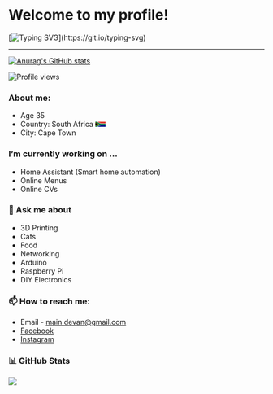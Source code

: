 # Welcome to my profile!

[![Typing SVG](https://readme-typing-svg.demolab.com?font=Fira+Code&pause=1000&width=435&lines=Loading......)](https://git.io/typing-svg)

-----

[![Anurag's GitHub stats](https://github-readme-stats.vercel.app/api?username=P4radoX-ZA&theme=dark)](https://github.com/anuraghazra/github-readme-stats)

![Profile views](https://komarev.com/ghpvc/?username=P4radoX-ZA&style=for-the-badge&color=blue)


### About me:
- Age 35
- Country: South Africa <img src="https://github.com/P4radoX-ZA/P4radoX-ZA/blob/main/sa-flag.svg" alt="South Africa Flag" width="20" height="10">
- City: Cape Town


### I’m currently working on ...
- Home Assistant (Smart home automation)
- Online Menus
- Online CVs

###  💬 Ask me about
- 3D Printing
- Cats
- Food
- Networking
- Arduino
- Raspberry Pi
- DIY Electronics


### 📫 How to reach me:

 - Email - [main.devan@gmail.com](mailto:main.devan@gmail.com)
 - [Facebook]([url](https://www.facebook.com/devan.main))
 - [Instagram]([url](https://www.instagram.com/themain_za))


### 📊 GitHub Stats
![](https://github-readme-stats.vercel.app/api/top-langs/?username=P4radoX-ZA&theme=dark&hide_border=true&include_all_commits=true&count_private=true&layout=compact)


<!--
- 🌱 I’m currently learning ...
- 👯 I’m looking to collaborate on ...
- 🤔 I’m looking for help with ...
- 💬 Ask me about ...
- 📫 How to reach me: ...
- ⚡ Fun fact: ...

Typing animation
https://readme-typing-svg.demolab.com/demo/?lines=This+is+a+sentence+with+many+words+t;adawd+show+

Profile Examples
https://github.com/abhisheknaiidu/awesome-github-profile-readme


-->
